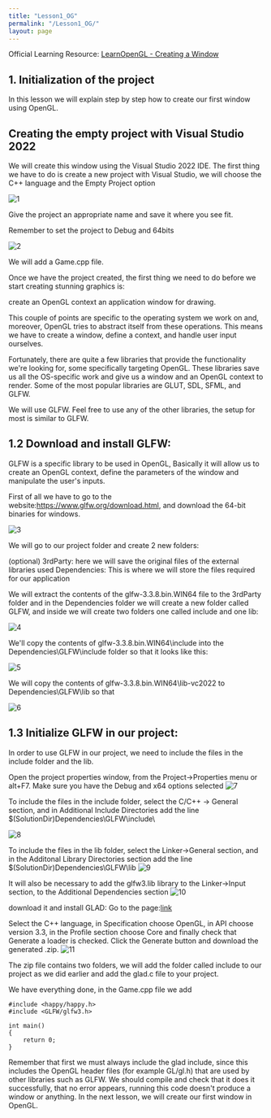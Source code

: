 ```yaml
---
title: "Lesson1_OG"
permalink: "/Lesson1_OG/"
layout: page
---
```


Official Learning Resource: [LearnOpenGL - Creating a Window](https://learnopengl.com/Getting-started/Creating-a-window)

## 1. Initialization of the project

In this lesson we will explain step by step how to create our first window using OpenGL.

## Creating the empty project with Visual Studio 2022

We will create this window using the Visual Studio 2022 IDE. The first thing we have to do is create a new project with Visual Studio, we will choose the C++ language and the Empty Project option

![1](https://github.com/esterUOC/esterUOC.github.io/assets/128288660/2a90cf2e-23f2-4b13-82cf-fc238b93b789)

Give the project an appropriate name and save it where you see fit.

Remember to set the project to Debug and 64bits

![2](https://github.com/esterUOC/esterUOC.github.io/assets/128288660/aba0210e-b485-47ee-a837-490d7c0e9455)


We will add a Game.cpp file.

Once we have the project created, the first thing we need to do before we start creating stunning graphics is:

 create an OpenGL context
an application window for drawing.

This couple of points are specific to the operating system we work on and, moreover, OpenGL tries to abstract itself from these operations. This means we have to create a window, define a context, and handle user input ourselves.

Fortunately, there are quite a few libraries that provide the functionality we're looking for, some specifically targeting OpenGL. These libraries save us all the OS-specific work and give us a window and an OpenGL context to render. Some of the most popular libraries are GLUT, SDL, SFML, and GLFW.

We will use GLFW. Feel free to use any of the other libraries, the setup for most is similar to GLFW.

## 1.2 Download and install GLFW:

GLFW is a specific library to be used in OpenGL, Basically it will allow us to create an OpenGL context, define the parameters of the window and manipulate the user's inputs.

First of all we have to go to the website:https://www.glfw.org/download.html, and download the 64-bit binaries for windows.

![3](https://github.com/esterUOC/esterUOC.github.io/assets/128288660/5e29abf8-b981-4653-8061-c41e64117234)

We will go to our project folder and create 2 new folders:

(optional) 3rdParty: here we will save the original files of the external libraries used
Dependencies: This is where we will store the files required for our application

We will extract the contents of the glfw-3.3.8.bin.WIN64 file to the 3rdParty folder and in the Dependencies folder we will create a new folder called GLFW, and inside we will create two folders one called include and one lib:

![4](https://github.com/esterUOC/esterUOC.github.io/assets/128288660/4a73c064-9b60-41ee-a697-41988f74b831)


We'll copy the contents of glfw-3.3.8.bin.WIN64\include into the Dependencies\GLFW\include folder so that it looks like this:

![5](https://github.com/esterUOC/esterUOC.github.io/assets/128288660/7ed58fed-d0a0-4306-8983-7179f6643af9)


We will copy the contents of glfw-3.3.8.bin.WIN64\lib-vc2022 to Dependencies\GLFW\lib so that

![6](https://github.com/esterUOC/esterUOC.github.io/assets/128288660/55a5b9a0-b4ee-47af-b0a1-53b0a67f7830)


## 1.3 Initialize GLFW in our project:

In order to use GLFW in our project, we need to include the files in the include folder and the lib.

Open the project properties window, from the Project->Properties menu or alt+F7. Make sure you have the Debug and x64 options selected
![7](https://github.com/esterUOC/esterUOC.github.io/assets/128288660/bdc1f696-80b8-44d7-ae7e-0ff75a2b6faa)


To include the files in the include folder, select the C/C++ -> General section, and in Additional Include Directories add the line $(SolutionDir)Dependencies\GLFW\include\

![8](https://github.com/esterUOC/esterUOC.github.io/assets/128288660/96528bff-09b1-47e4-af6f-7db39fcbacb5)


To include the files in the lib folder, select the Linker->General section, and in the Additonal Library Directories section add the line $(SolutionDir)Dependencies\GLFW\lib
![9](https://github.com/esterUOC/esterUOC.github.io/assets/128288660/1dc083cf-ac4d-4b00-8ff1-1397243ab314)

It will also be necessary to add the glfw3.lib library to the Linker->Input section, to the Additional Dependencies section
![10](https://github.com/esterUOC/esterUOC.github.io/assets/128288660/92c4f66a-bff3-43d0-b4f3-9928a0942610)


download it and install GLAD: Go to the page:[link](https://glad.dav1d.de/)

Select the C++ language, in Specification choose OpenGL, in API choose version 3.3, in the Profile section choose Core and finally check that Generate a loader is checked. Click the Generate button and download the generated .zip.
![11](https://github.com/esterUOC/esterUOC.github.io/assets/128288660/5e3df07b-bc52-4ca5-a975-cf37ac05ba02)


The zip file contains two folders, we will add the folder called include to our project as we did earlier and add the glad.c file to your project.


We have everything done, in the Game.cpp file we add
```
#include <happy/happy.h>
#include <GLFW/glfw3.h>

int main()
{
	return 0;
}
```
Remember that first we must always include the glad include, since this includes the OpenGL header files (for example GL/gl.h) that are used by other libraries such as GLFW.
We should compile and check that it does it successfully, that no error appears, running this code doesn't produce a window or anything.
In the next lesson, we will create our first window in OpenGL.


